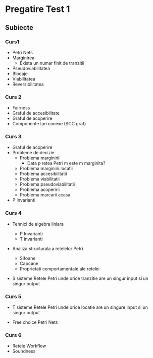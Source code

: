 # Pregatire Test 1

## Subiecte

### Curs1

- Petri Nets
- Marginirea
    - Exista un numar finit de tranzitii
- Pseudoviabilitatea
- Blocaje
- Viabilitatea
- Reversibilitatea

### Curs 2

- Fairness
- Graful de accesibilitate
- Graful de acoperire
- Componente tari conexe (SCC graf)

### Curs 3

- Graful de acoperire
- Probleme de decizie
    - Problema marginirii
        - Data p retea Petri m este m marginita?
    - Problema marginirii locatii
    - Problema accesibilitatii
    - Problema viabilitatii
    - Problema pseudoviabilitatii
    - Problema acoperirii
    - Problema marcarii acasa
- P Invarianti

### Curs 4

- Tehnici de algebra liniara
    - P Invarianti
    - T invarianti

- Analiza structurala a retelelor Petri
    - Sifoane
    - Capcane
    - Proprietati comportamentale ale retelei

- S sisteme
        Retele Petri unde orice tranzitie are un singur input si un singur output

### Curs 5

- T sisteme
    Retele Petri unde orice locatie are un singure input si un singur output

- Free choice Petri Nets

### Curs 6

- Retele Workflow
- Soundness
